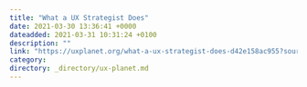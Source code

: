 ```yaml
---
title: "What a UX Strategist Does"
date: 2021-03-30 13:36:41 +0000
dateadded: 2021-03-31 10:31:24 +0100
description: ""
link: "https://uxplanet.org/what-a-ux-strategist-does-d42e158ac955?source=rss----819cc2aaeee0---4"
category:
directory: _directory/ux-planet.md
---
```

